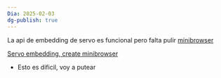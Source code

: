 ```yaml
---
Dia: 2025-02-03
dg-publish: true
---
```

 La api de embedding de servo es funcional pero falta pulir 
[minibrowser](https://github.com/servo/servo/issues/30049)

[Servo embedding, create minibrowser](https://github.com/servo/servo/issues/29930)


- Esto es dificil, voy a putear



